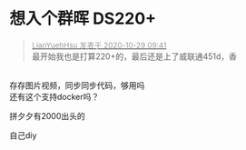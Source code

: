# 想入个群晖 DS220+


<div class="quote"><blockquote><font size="2"><a href="https://www.hostloc.com/forum.php?mod=redirect&amp;goto=findpost&amp;pid=9367728&amp;ptid=759668" target="_blank"><font color="#999999">LiaoYuehHsu 发表于 2020-10-29 09:41</font></a></font><br />
最开始我也是打算220+的，最后还是上了威联通451d，香</blockquote></div><br />
存存图片视频，同步同步代码，够用吗<br />
还有这个支持docker吗？

拼夕夕有2000出头的

自己diy
